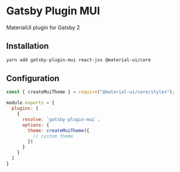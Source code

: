 # Gatsby Plugin MUI
MaterialUI plugin for Gatsby 2

## Installation
```bash
yarn add gatsby-plugin-mui react-jss @material-ui/core
```

## Configuration
```js
const { createMuiTheme } = require("@material-ui/core/styles");

module.exports = {
  plugins: [
    {
      resolve: `gatsby-plugin-mui`,
      options: {
        theme: createMuiTheme({
          // custom theme
        })
      }
    }
  ]
}
```
